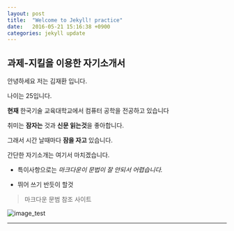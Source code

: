 ```yaml
---
layout: post
title:  "Welcome to Jekyll! practice"
date:   2016-05-21 15:16:38 +0900
categories: jekyll update
---  
```

##  과제-지킬을 이용한 자기소개서

안녕하세요 저는 김재환 입니다.  

나이는 25입니다.  

**현재** 한국기술 교육대학교에서 컴퓨터 공학을 전공하고 있습니다  

취미는 **잠자는** 것과 **신문 읽는것**을 좋아합니다.  

그래서 시간 날때마다 **잠을 자고** 있습니다.  

간단한 자기소개는 여기서 마치겠습니다.  

* 특이사항으로는  *마크다운이 문법이 잘 안되서 어렵습니다.*  

- 뛰어 쓰기 반듯이 할것  
   

>마크다운 문범 참조 사이트   

[jekyll-docs]:http://blog.kalkin7.com/2014/02/10/lets-write-using-markdown/   

![image_test](http://www.naver.com)  


***  

[jekyll-docs]: http://jekyllrb.com/docs/home
[jekyll-gh]:   https://github.com/jekyll/jekyll
[jekyll-talk]: https://talk.jekyllrb.com/








